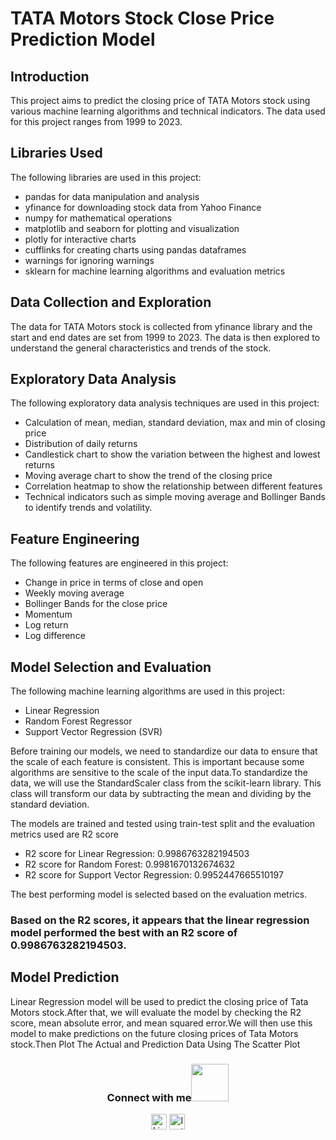 # TATA Motors Stock Close Price Prediction Model

## Introduction
This project aims to predict the closing price of TATA Motors stock using various machine learning algorithms and technical indicators. The data used for this project ranges from 1999 to 2023.

## Libraries Used
The following libraries are used in this project:
- pandas for data manipulation and analysis
- yfinance for downloading stock data from Yahoo Finance
- numpy for mathematical operations
- matplotlib and seaborn for plotting and visualization
- plotly for interactive charts
- cufflinks for creating charts using pandas dataframes
- warnings for ignoring warnings
- sklearn for machine learning algorithms and evaluation metrics

## Data Collection and Exploration
The data for TATA Motors stock is collected from yfinance library and the start and end dates are set from 1999 to 2023. The data is then explored to understand the general characteristics and trends of the stock.

## Exploratory Data Analysis
The following exploratory data analysis techniques are used in this project:
- Calculation of mean, median, standard deviation, max and min of closing price
- Distribution of daily returns
- Candlestick chart to show the variation between the highest and lowest returns
- Moving average chart to show the trend of the closing price
- Correlation heatmap to show the relationship between different features
- Technical indicators such as simple moving average and Bollinger Bands to identify trends and volatility.

## Feature Engineering
The following features are engineered in this project:
- Change in price in terms of close and open
- Weekly moving average
- Bollinger Bands for the close price
- Momentum
- Log return
- Log difference

## Model Selection and Evaluation
The following machine learning algorithms are used in this project:
- Linear Regression
- Random Forest Regressor
- Support Vector Regression (SVR)

Before training our models, we need to standardize our data to ensure that the scale of each feature is consistent. This is important because some algorithms are sensitive to the scale of the input data.To standardize the data, we will use the StandardScaler class from the scikit-learn library. This class will transform our data by subtracting the mean and dividing by the standard deviation.

The models are trained and tested using train-test split and the evaluation metrics used are R2 score
- R2 score for Linear Regression:  0.9986763282194503
- R2 score for Random Forest:  0.9981670132674632
- R2 score for Support Vector Regression:  0.9952447665510197

The best performing model is selected based on the evaluation metrics.

### Based on the R2 scores, it appears that the linear regression model performed the best with an R2 score of 0.9986763282194503. 

## Model Prediction 
Linear Regression model will be used to predict the closing price of Tata Motors stock.After that, we will evaluate the model by checking the R2 score, mean absolute error, and mean squared error.We will then use this model to make predictions on the future closing prices of Tata Motors stock.Then Plot The Actual and Prediction Data Using The Scatter Plot

<div align="center">
<h3> Connect with me<a href="https://gifyu.com/image/Zy2f"><img src="https://github.com/milaan9/milaan9/blob/main/Handshake.gif" width="60"></a>
</h3> 
<p align="center">
    <a href="https://www.linkedin.com/in/roshan-sinha/" target="_blank"><img alt="LinkedIn" width="25px" src="https://github.com/TheDudeThatCode/TheDudeThatCode/blob/master/Assets/Linkedin.svg"></a>
    <a href="https://www.instagram.com/roshan_the_constant/?hl=en" target="_blank"><img alt="Instagram" width="25px" src="https://github.com/TheDudeThatCode/TheDudeThatCode/blob/master/Assets/Instagram.svg"></a>
</p>  
